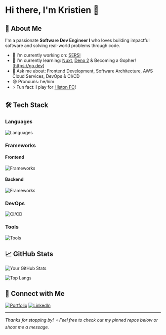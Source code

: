 # Hi there, I'm Kristien 👋

## 🚀 About Me

I'm a passionate **Software Dev Engineer I** who loves building impactful software and solving real-world problems through code.

- 🔭 I’m currently working on: [SERSI](https://github.com/sersi-project)
- 🌱 I’m currently learning: [Nuxt](https://nuxt.com/), [Deno 2](https://deno.com) & Becoming a Gopher![https://go.dev]
- 💬 Ask me about: Frontend Development, Software Architecture, AWS Cloud Services, DevOps & CI/CD
- 😄 Pronouns: he/him
- ⚡ Fun fact: I play for [Histon FC](https://www.histonfc.co.uk/)!

## 🛠️ Tech Stack
### Languages
![Languages](https://skillicons.dev/icons?i=js,ts,go,java,python,csharp&theme=light)
### Frameworks
#### Frontend
![Frameworks](https://skillicons.dev/icons?i=react,vue,nuxt,ember,svelte,materialui,tailwind,sass&theme=light)
#### Backend
![Frameworks](https://skillicons.dev/icons?i=go,nodejs,deno,spring,mongodb,postgresql&theme=light)
### DevOps
![CI/CD](https://skillicons.dev/icons?i=docker,linux,kubernetes,aws,terraform,vercel,gcp&theme=light)
### Tools
![Tools](https://skillicons.dev/icons?i=git,vscode,intellij,postman,abodexd&theme=light)

## 📈 GitHub Stats

![Your GitHub Stats](https://github-readme-stats.vercel.app/api?username=KristienN&show_icons=true&hide_border=true&theme=default)

![Top Langs](https://github-readme-stats.vercel.app/api/top-langs/?username=KristienN&layout=compact&hide_border=true)

## 🔗 Connect with Me

[![Portfolio](https://img.shields.io/badge/Portfolio-%23000000.svg?style=for-the-badge&logo=firefox&logoColor=white)](https://kristiennyamutsaka.com)
[![LinkedIn](https://img.shields.io/badge/LinkedIn-%230077B5.svg?style=for-the-badge&logo=linkedin&logoColor=white)](https://linkedin.com/in/kristiennyamutska)

---

_Thanks for stopping by! ⭐️ Feel free to check out my pinned repos below or shoot me a message._

